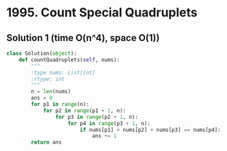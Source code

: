 # 1995. Count Special Quadruplets

## Solution 1 (time O(n^4), space O(1))

```python
class Solution(object):
    def countQuadruplets(self, nums):
        """
        :type nums: List[int]
        :rtype: int
        """
        n = len(nums)
        ans = 0
        for p1 in range(n):
            for p2 in range(p1 + 1, n):
                for p3 in range(p2 + 1, n):
                    for p4 in range(p3 + 1, n):
                        if nums[p1] + nums[p2] + nums[p3] == nums[p4]:
                            ans += 1
        return ans
```
